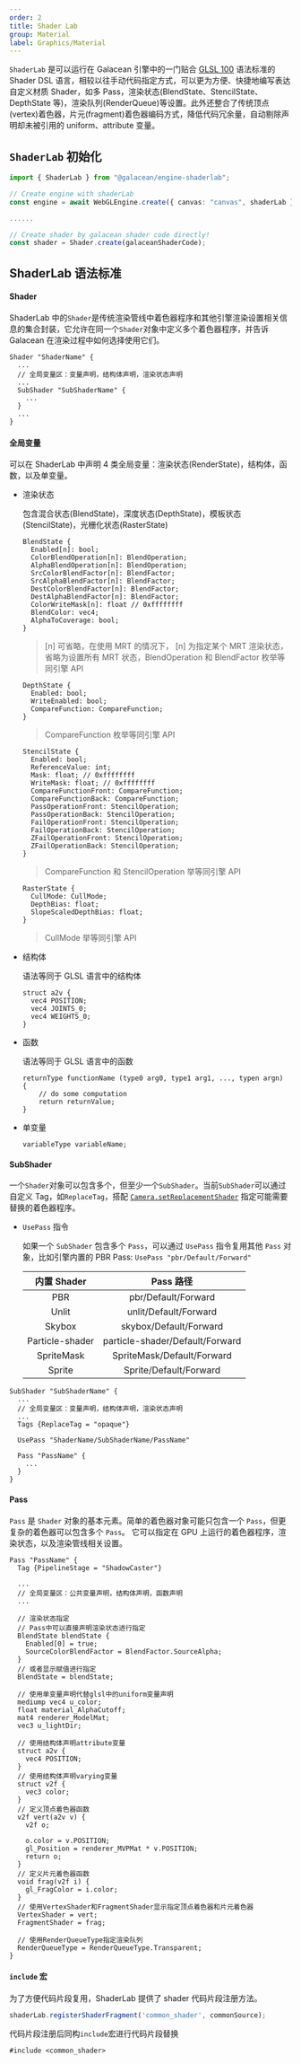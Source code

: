 ```yaml
---
order: 2
title: Shader Lab
group: Material
label: Graphics/Material
---
```


`ShaderLab` 是可以运行在 Galacean 引擎中的一门贴合 [GLSL 100](https://www.khronos.org/files/opengles_shading_language.pdf) 语法标准的 Shader DSL 语言，相较以往手动代码指定方式，可以更为方便、快捷地编写表达自定义材质 Shader，如多 Pass，渲染状态(BlendState、StencilState、DepthState 等)，渲染队列(RenderQueue)等设置。此外还整合了传统顶点(vertex)着色器，片元(fragment)着色器编码方式，降低代码冗余量，自动剔除声明却未被引用的 uniform、attribute 变量。

<playground src="shader-lab.ts"></playground>

## `ShaderLab` 初始化

```ts
import { ShaderLab } from "@galacean/engine-shaderlab";

// Create engine with shaderLab
const engine = await WebGLEngine.create({ canvas: "canvas", shaderLab });

......

// Create shader by galacean shader code directly!
const shader = Shader.create(galaceanShaderCode);
```

## ShaderLab 语法标准

#### Shader

ShaderLab 中的`Shader`是传统渲染管线中着色器程序和其他引擎渲染设置相关信息的集合封装，它允许在同一个`Shader`对象中定义多个着色器程序，并告诉 Galacean 在渲染过程中如何选择使用它们。

```
Shader "ShaderName" {
  ...
  // 全局变量区：变量声明，结构体声明，渲染状态声明
  ...
  SubShader "SubShaderName" {
    ...
  }
  ...
}
```

#### 全局变量

可以在 ShaderLab 中声明 4 类全局变量：渲染状态(RenderState)，结构体，函数，以及单变量。

- 渲染状态

  包含混合状态(BlendState)，深度状态(DepthState)，模板状态(StencilState)，光栅化状态(RasterState)

  ```
  BlendState {
    Enabled[n]: bool;
    ColorBlendOperation[n]: BlendOperation;
    AlphaBlendOperation[n]: BlendOperation;
    SrcColorBlendFactor[n]: BlendFactor;
    SrcAlphaBlendFactor[n]: BlendFactor;
    DestColorBlendFactor[n]: BlendFactor;
    DestAlphaBlendFactor[n]: BlendFactor;
    ColorWriteMask[n]: float // 0xffffffff
    BlendColor: vec4;
    AlphaToCoverage: bool;
  }
  ```

  > [n] 可省略，在使用 MRT 的情况下， [n] 为指定某个 MRT 渲染状态，省略为设置所有 MRT 状态，BlendOperation 和 BlendFactor 枚举等同引擎 API

  ```
  DepthState {
    Enabled: bool;
    WriteEnabled: bool;
    CompareFunction: CompareFunction;
  }
  ```

  > CompareFunction 枚举等同引擎 API

  ```
  StencilState {
    Enabled: bool;
    ReferenceValue: int;
    Mask: float; // 0xffffffff
    WriteMask: float; // 0xffffffff
    CompareFunctionFront: CompareFunction;
    CompareFunctionBack: CompareFunction;
    PassOperationFront: StencilOperation;
    PassOperationBack: StencilOperation;
    FailOperationFront: StencilOperation;
    FailOperationBack: StencilOperation;
    ZFailOperationFront: StencilOperation;
    ZFailOperationBack: StencilOperation;
  }
  ```

  > CompareFunction 和 StencilOperation 举等同引擎 API

  ```
  RasterState {
    CullMode: CullMode;
    DepthBias: float;
    SlopeScaledDepthBias: float;
  }
  ```

  > CullMode 举等同引擎 API

- 结构体

  语法等同于 GLSL 语言中的结构体

  ```
  struct a2v {
    vec4 POSITION;
    vec4 JOINTS_0;
    vec4 WEIGHTS_0;
  }
  ```

- 函数

  语法等同于 GLSL 语言中的函数

  ```
  returnType functionName (type0 arg0, type1 arg1, ..., typen argn)
  {
      // do some computation
      return returnValue;
  }
  ```

- 单变量

  ```
  variableType variableName;
  ```

#### SubShader

一个`Shader`对象可以包含多个，但至少一个`SubShader`。当前`SubShader`可以通过自定义 Tag，如`ReplaceTag`，搭配 [`Camera.setReplacementShader`](${api}/core/Camera) 指定可能需要替换的着色器程序。

- `UsePass` 指令

  如果一个 `SubShader` 包含多个 `Pass`，可以通过 `UsePass` 指令复用其他 `Pass` 对象，比如引擎内置的 PBR Pass: `UsePass "pbr/Default/Forward"`

  |   内置 Shader   |            Pass 路径            |
  | :-------------: | :-----------------------------: |
  |       PBR       |       pbr/Default/Forward       |
  |      Unlit      |      unlit/Default/Forward      |
  |     Skybox      |     skybox/Default/Forward      |
  | Particle-shader | particle-shader/Default/Forward |
  |   SpriteMask    |   SpriteMask/Default/Forward    |
  |     Sprite      |     Sprite/Default/Forward      |

```
SubShader "SubShaderName" {
  ...
  // 全局变量区：变量声明，结构体声明，渲染状态声明
  ...
  Tags {ReplaceTag = "opaque"}

  UsePass "ShaderName/SubShaderName/PassName"

  Pass "PassName" {
    ...
  }
}
```

#### Pass

`Pass` 是 `Shader` 对象的基本元素。简单的着色器对象可能只包含一个 `Pass`，但更复杂的着色器可以包含多个 `Pass`。 它可以指定在 GPU 上运行的着色器程序，渲染状态，以及渲染管线相关设置。

```
Pass "PassName" {
  Tag {PipelineStage = "ShadowCaster"}

  ...
  // 全局变量区：公共变量声明，结构体声明，函数声明
  ...

  // 渲染状态指定
  // Pass中可以直接声明渲染状态进行指定
  BlendState blendState {
    Enabled[0] = true;
    SourceColorBlendFactor = BlendFactor.SourceAlpha;
  }
  // 或者显示赋值进行指定
  BlendState = blendState;

  // 使用单变量声明代替glsl中的uniform变量声明
  mediump vec4 u_color;
  float material_AlphaCutoff;
  mat4 renderer_ModelMat;
  vec3 u_lightDir;

  // 使用结构体声明attribute变量
  struct a2v {
    vec4 POSITION;
  }
  // 使用结构体声明varying变量
  struct v2f {
    vec3 color;
  }
  // 定义顶点着色器函数
  v2f vert(a2v v) {
    v2f o;

    o.color = v.POSITION;
    gl_Position = renderer_MVPMat * v.POSITION;
    return o;
  }
  // 定义片元着色器函数
  void frag(v2f i) {
    gl_FragColor = i.color;
  }
  // 使用VertexShader和FragmentShader显示指定顶点着色器和片元着色器
  VertexShader = vert;
  FragmentShader = frag;

  // 使用RenderQueueType指定渲染队列
  RenderQueueType = RenderQueueType.Transparent;
}
```

#### `include` 宏

为了方便代码片段复用，ShaderLab 提供了 shader 代码片段注册方法。

```ts
shaderLab.registerShaderFragment('common_shader', commonSource);
```

代码片段注册后同构`include`宏进行代码片段替换

```
#include <common_shader>
```
